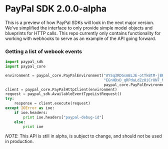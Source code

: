 # PayPal SDK 2.0.0-alpha

This is a preview of how PayPal SDKs will look in the next major version. We've simplified the interface to only provide
simple model objects and blueprints for HTTP calls. This repo currently only contains functionality for working with webhooks
to serve as an example of the API going forward.

### Getting a list of webook events

```python
import paypal_sdk
import paypal_core

environment = paypal_core.PayPalEnvironment("AYSq3RDGsmBLJE-otTkBtM-jBRd1TCQwFf9RGfwddNXWz0uFU9ztymylOhRS",
                                            "EGnHDxD_qRPdaLdZz8iCr8N7_MzF-YHPTkjs6NKYQvQSBngp4PTTVWkPZRbL",
                                            paypal_core.PayPalEnvironment.SANDBOX)
client = paypal_core.PayPalHttpClient(environment)
request = paypal_sdk.AvailableEventTypeListRequest()
try:
    response = client.execute(request)
except IOError as ioe:
    if ioe.headers:
        print ioe.headers["paypal-debug-id"]
    else:
        print ioe
```

*NOTE*: This API is still in alpha, is subject to change, and should not be used in production.
